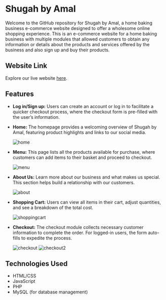 # Shugah by Amal

Welcome to the GitHub repository for Shugah by Amal, a home baking business e-commerce website designed to offer a wholesome online shopping experience. This is an e-commerce website for a home baking business with multiple modules that allowed customers to obtain any information or details about the products and services offered by the business and also sign up and buy their products.

## Website Link

Explore our live website [here](https://shugahbyamal.infinityfree.me/).

## Features

- **Log in/Sign up:** Users can create an account or log in to facilitate a quicker checkout process, where the checkout form is pre-filled with the user’s information.
  
- **Home:** The homepage provides a welcoming overview of Shugah by Amal, featuring product highlights and links to our social media.
  
  ![home](https://github.com/user-attachments/assets/c2ab7728-02e8-4903-8adc-70130f2aae98)
  
- **Menu:** This page lists all the products available for purchase, where customers can add items to their basket and proceed to checkout.
  
  ![menu](https://github.com/user-attachments/assets/b83b02f1-ff77-42be-b8ed-174ceab8ddf9)

- **About Us:** Learn more about our business and what makes us special. This section helps build a relationship with our customers.
  
  ![about](https://github.com/user-attachments/assets/7777894c-f48c-419a-941d-29ea9272f575)

- **Shopping Cart:** Users can view all items in their cart, adjust quantities, and see a breakdown of the total cost.
  
  ![shoppingcart](https://github.com/user-attachments/assets/cd952c04-a79e-4b72-9f22-bb9cda990bea)

- **Checkout:** The checkout module collects necessary customer information to complete the order. For logged-in users, the form auto-fills to expedite the process.
  
  ![checkout](https://github.com/user-attachments/assets/2adf095b-b3e6-4cc8-b512-70ab9c065764)
  ![checkout2](https://github.com/user-attachments/assets/96f72a67-395a-4458-9709-ea242a264337)


## Technologies Used

- HTML/CSS
- JavaScript
- PHP
- MySQL (for database management)
